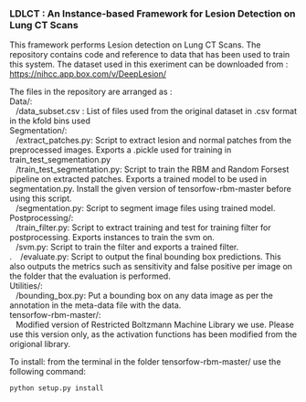 ### LDLCT : An Instance-based Framework for Lesion Detection on Lung CT Scans

This framework performs Lesion detection on Lung CT Scans. The repository contains code and reference to data that has been used to train this system. The dataset used in this exeriment can be downloaded from : https://nihcc.app.box.com/v/DeepLesion/

The files in the repository are arranged as :<br>
Data/: <br>
&ensp;	/data_subset.csv : List of files used from the original dataset in .csv format in the kfold bins used<br>
Segmentation/:<br>
&ensp;	/extract_patches.py: Script to extract lesion and normal patches from the preprocessed images. Exports a .pickle used for training in train_test_segmentation.py<br>
&ensp;	/train_test_segmentation.py: Script to train the RBM and Random Forsest pipeline on extracted patches. Exports a trained model to be used in segmentation.py. Install the given version of tensorfow-rbm-master before using this script.<br>
&ensp;	/segmentation.py: Script to segment image files using trained model.<br>
Postprocessing/:<br>
&ensp;	/train_filter.py: Script to extract training and test for training filter for postprocessing. Exports instances to train the svm on.<br>
&ensp;	/svm.py: Script to train the filter and exports a trained filter.<br>.
&ensp;	/evaluate.py: Script to output the final bounding box predictions. This also outputs the metrics such as sensitivity and false positive per image on the folder that the evaluation is performed.<br>
Utilities/:<br>
&ensp;	/bounding_box.py: Put a bounding box on any data image as per the annotation in the meta-data file with the data.<br>
tensorfow-rbm-master/:<br>
&ensp;	Modified version of Restricted Boltzmann Machine Library we use. Please use this version only, as the activation functions has been modified from the origional library.<br>

To install: from the terminal in the folder tensorfow-rbm-master/ use the following command:

```
python setup.py install
```


